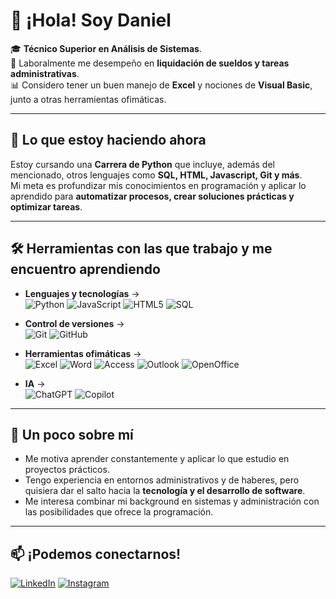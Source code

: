 # 👋 ¡Hola! Soy Daniel  

🎓 **Técnico Superior en Análisis de Sistemas**.  
💼 Laboralmente me desempeño en **liquidación de sueldos y tareas administrativas**.  
📊 Considero tener un buen manejo de **Excel** y nociones de **Visual Basic**, junto a otras herramientas ofimáticas. 

---

## 🚀 Lo que estoy haciendo ahora
Estoy cursando una **Carrera de Python** que incluye, además del mencionado, otros lenguajes como **SQL, HTML, Javascript, Git y más**.  
Mi meta es profundizar mis conocimientos en programación y aplicar lo aprendido para **automatizar procesos, crear soluciones prácticas y optimizar tareas**.  

---

## 🛠️ Herramientas con las que trabajo y me encuentro aprendiendo

- **Lenguajes y tecnologías** →  
![Python](https://img.shields.io/badge/Python-3776AB?style=for-the-badge&logo=python&logoColor=white)
![JavaScript](https://img.shields.io/badge/JavaScript-F7DF1E?style=for-the-badge&logo=javascript&logoColor=black)
![HTML5](https://img.shields.io/badge/HTML5-E34F26?style=for-the-badge&logo=html5&logoColor=white)
![SQL](https://img.shields.io/badge/SQL-4479A1?style=for-the-badge&logo=mysql&logoColor=white)

- **Control de versiones** →  
![Git](https://img.shields.io/badge/Git-F05032?style=for-the-badge&logo=git&logoColor=white)
![GitHub](https://img.shields.io/badge/GitHub-181717?style=for-the-badge&logo=github&logoColor=white)

- **Herramientas ofimáticas** →  
![Excel](https://img.shields.io/badge/Excel-217346?style=for-the-badge&logo=microsoft-excel&logoColor=white)
![Word](https://img.shields.io/badge/Word-2B579A?style=for-the-badge&logo=microsoft-word&logoColor=white)
![Access](https://img.shields.io/badge/Access-A4373A?style=for-the-badge&logo=microsoft-access&logoColor=white)
![Outlook](https://img.shields.io/badge/Outlook-0078D4?style=for-the-badge&logo=microsoft-outlook&logoColor=white)
![OpenOffice](https://img.shields.io/badge/OpenOffice-0E85CD?style=for-the-badge&logoColor=white)

- **IA** →  
![ChatGPT](https://img.shields.io/badge/ChatGPT-00FFAB?style=for-the-badge&logo=openai&logoColor=white)
![Copilot](https://img.shields.io/badge/GitHub_Copilot-15964F?style=for-the-badge&logo=github&logoColor=white)  

---

## 🌱 Un poco sobre mí
- Me motiva aprender constantemente y aplicar lo que estudio en proyectos prácticos.  
- Tengo experiencia en entornos administrativos y de haberes, pero quisiera dar el salto hacia la **tecnología y el desarrollo de software**.  
- Me interesa combinar mi background en sistemas y administración con las posibilidades que ofrece la programación.  

---

## 📫 ¡Podemos conectarnos!
[![LinkedIn](https://img.shields.io/badge/LinkedIn-0A66C2?style=for-the-badge&logo=linkedin&logoColor=white)](https://www.linkedin.com/in/dmontecchiari)
[![Instagram](https://img.shields.io/badge/Instagram-E4405F?style=for-the-badge&logo=instagram&logoColor=white)](https://www.instagram.com/)
